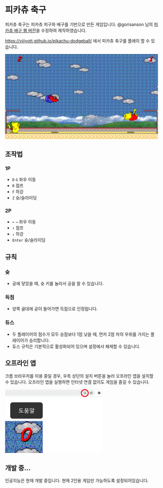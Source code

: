 # 피카츄 축구

피카츄 축구는 피카츄 피구와 배구를 기반으로 만든 게임입니다. @gorisanson 님의 [피카츄 배구 웹 버전](https://gorisanson.github.io/pikachu-volleyball/ko)을 수정하여 제작하였습니다.

https://viiiyott.github.io/pikachu-dodgeball/ 에서 피카츄 축구를 플레이 할 수 있습니다.

<img src="/screenshot.png" width="640">

## 조작법

### 1P

- `D` `G` 좌우 이동
- `R` 점프
- `F` 하강
- `Z` 슛/슬라이딩

### 2P

- `←` `→` 좌우 이동
- `↑` 점프
- `↓` 하강
- `Enter` 슛/슬라이딩

## 규칙

### 슛

- 공에 닿았을 때, 슛 키를 눌러서 공을 찰 수 있습니다.


### 득점

- 양쪽 골대에 공이 들어가면 득점으로 인정됩니다.

### 듀스

- 두 플레이어의 점수가 모두 승점보다 1점 낮을 때, 먼저 2점 차의 우위를 가지는 플레이어가 승리합니다.
- 듀스 규칙은 기본적으로 활성화되어 있으며 설정에서 해제할 수 있습니다.

## 오프라인 앱

크롬 브라우저를 이용 중일 경우, 우측 상단의 설치 버튼을 눌러 오프라인 앱을 설치할 수 있습니다. 오프라인 앱을 실행하면 인터넷 연결 없이도 게임을 즐길 수 있습니다.

<img src="/install.png" width="320">

## 개발 중...

인공지능은 현재 개발 중입니다. 현재 2인용 게임만 가능하도록 설정되어있습니다.
